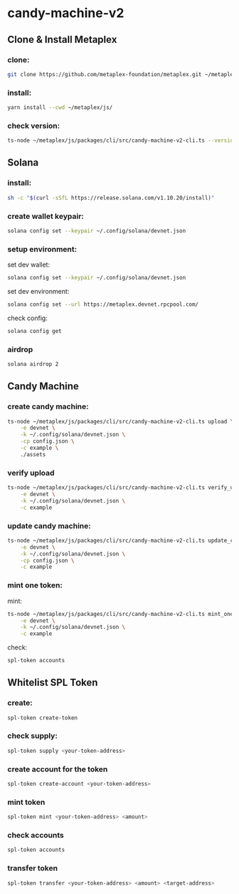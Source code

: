 # candy-machine-v2

## Clone & Install Metaplex

### clone:

```sh
git clone https://github.com/metaplex-foundation/metaplex.git ~/metaplex
```

### install:

```sh
yarn install --cwd ~/metaplex/js/
```

### check version:

```sh
ts-node ~/metaplex/js/packages/cli/src/candy-machine-v2-cli.ts --version
```

## Solana

### install:

```sh
sh -c "$(curl -sSfL https://release.solana.com/v1.10.20/install)"
```

### create wallet keypair:

```sh
solana config set --keypair ~/.config/solana/devnet.json
```

### setup environment:

set dev wallet:

```sh
solana config set --keypair ~/.config/solana/devnet.json
```

set dev environment:

```sh
solana config set --url https://metaplex.devnet.rpcpool.com/
```

check config:

```sh
solana config get
```

### airdrop

```sh
solana airdrop 2
```

## Candy Machine

### create candy machine:

```sh
ts-node ~/metaplex/js/packages/cli/src/candy-machine-v2-cli.ts upload \
    -e devnet \
    -k ~/.config/solana/devnet.json \
    -cp config.json \
    -c example \
    ./assets
```

### verify upload

```sh
ts-node ~/metaplex/js/packages/cli/src/candy-machine-v2-cli.ts verify_upload \
    -e devnet \
    -k ~/.config/solana/devnet.json \
    -c example
```

### update candy machine:

```sh
ts-node ~/metaplex/js/packages/cli/src/candy-machine-v2-cli.ts update_candy_machine \
    -e devnet \
    -k ~/.config/solana/devnet.json \
    -cp config.json \
    -c example
```

### mint one token:

mint:

```sh
ts-node ~/metaplex/js/packages/cli/src/candy-machine-v2-cli.ts mint_one_token \
    -e devnet \
    -k ~/.config/solana/devnet.json \
    -c example
```

check:

```sh
spl-token accounts
```

## Whitelist SPL Token

### create:

```sh
spl-token create-token
```

### check supply:

```sh
spl-token supply <your-token-address>
```

### create account for the token

```sh
spl-token create-account <your-token-address>
```

### mint token

```sh
spl-token mint <your-token-address> <amount>
```

### check accounts

```sh
spl-token accounts
```

### transfer token

```sh
spl-token transfer <your-token-address> <amount> <target-address>
```
